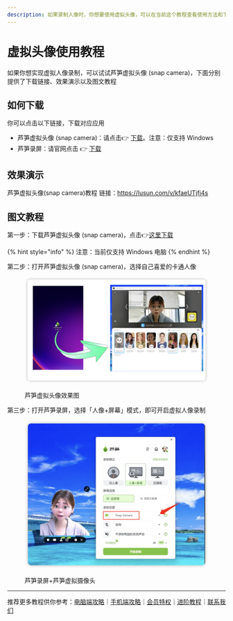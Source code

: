 ```yaml
---
description: 如果录制人像时，你想要使用虚拟头像，可以在当前这个教程查看使用方法和下载对应应用
---
```


# 虚拟头像使用教程

如果你想实现虚拟人像录制，可以试试芦笋虚拟头像 (snap camera)，下面分别提供了下载链接、效果演示以及图文教程

## 如何下载

你可以点击以下链接，下载对应应用

* 芦笋虚拟头像 (snap camera)：请点击👉 [下载](https://lusun-snap-camera.oss-cn-beijing.aliyuncs.com/releases/v1.0.1/LuSun-SnapCamera-Helper-v1.0.1.exe)。注意：仅支持 Windows
* 芦笋录屏：请官网点击 👉 [下载](https://lusun.com/download)

## 效果演示

芦笋虚拟头像(snap camera)教程 链接：https://lusun.com/v/kfaeUTjfj4s

## 图文教程

第一步：下载芦笋虚拟头像 (snap camera)，点击👉[这里下载](https://lusun-snap-camera.oss-cn-beijing.aliyuncs.com/releases/v1.0.1/LuSun-SnapCamera-Helper-v1.0.1.exe)

{% hint style="info" %}
注意：当前仅支持 Windows 电脑
{% endhint %}

第二步：打开芦笋虚拟头像 (snap camera)，选择自己喜爱的卡通人像

<figure><img src="../.gitbook/assets/avatar.png" alt=""><figcaption><p>芦笋虚拟头像效果图</p></figcaption></figure>

第三步：打开芦笋录屏，选择「人像+屏幕」模式，即可开启虚拟人像录制

<figure><img src="../.gitbook/assets/xuni.png" alt=""><figcaption><p>芦笋录屏+芦笋虚拟摄像头</p></figcaption></figure>

***

推荐更多教程供你参考：[电脑端攻略](../basic/pc.md)｜[手机端攻略](../basic/phone.md)｜[会员特权](../basic/vip.md)｜[进阶教程](./)｜[联系我们](../contact.md)
